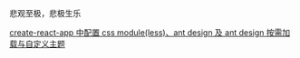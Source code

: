 悲观至极，悲极生乐

[create-react-app 中配置 css module(less)、ant design 及 ant design 按需加载与自定义主题](https://github.com/GreenHandLittleWhite/blog/issues/1)